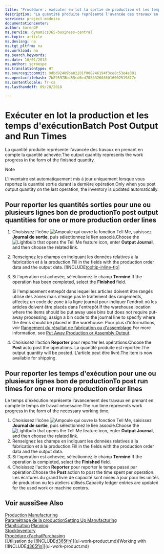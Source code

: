 ```yaml
---
title: "Procédure : exécuter en lot la sortie de production et les temps d'exécution | Microsoft Docs"
description: "La quantité produite représente l'avancée des travaux en prenant en compte la quantité achevée."
services: project-madeira
documentationcenter: 
author: SorenGP
ms.service: dynamics365-business-central
ms.topic: article
ms.devlang: na
ms.tgt_pltfrm: na
ms.workload: na
ms.search.keywords: 
ms.date: 10/01/2018
ms.author: sgroespe
ms.translationtype: HT
ms.sourcegitcommit: 9dbd92409ba02281f008246194f3ce0c53e4e001
ms.openlocfilehash: 7b895978bd55cd6ed7086326036016002519817e
ms.contentlocale: fr-ca
ms.lasthandoff: 09/28/2018

---
```

# <a name="batch-post-output-and-run-times"></a><span data-ttu-id="e1ad8-103">Exécuter en lot la production et les temps d'exécution</span><span class="sxs-lookup"><span data-stu-id="e1ad8-103">Batch Post Output and Run Times</span></span>
<span data-ttu-id="e1ad8-104">La quantité produite représente l'avancée des travaux en prenant en compte la quantité achevée.</span><span class="sxs-lookup"><span data-stu-id="e1ad8-104">The output quantity represents the work progress in the form of the finished quantity.</span></span>  

> [!NOTE]
> <span data-ttu-id="e1ad8-105">L'inventaire est automatiquement mis à jour uniquement lorsque vous reportez la quantité sortie durant la dernière opération.</span><span class="sxs-lookup"><span data-stu-id="e1ad8-105">Only when you post output quantity on the last operation, the inventory is updated automatically.</span></span>  

## <a name="to-post-output-quantities-for-one-or-more-production-order-lines"></a><span data-ttu-id="e1ad8-106">Pour reporter les quantités sorties pour une ou plusieurs lignes bon de production</span><span class="sxs-lookup"><span data-stu-id="e1ad8-106">To post output quantities for one or more production order lines</span></span>
1. <span data-ttu-id="e1ad8-107">Choisissez l'icône ![Ampoule qui ouvre la fonction Tell Me](media/ui-search/search_small.png "Dites-moi ce que vous voulez faire"), saisissez **Journal de sortie**, puis sélectionnez le lien associé.</span><span class="sxs-lookup"><span data-stu-id="e1ad8-107">Choose the ![Lightbulb that opens the Tell Me feature](media/ui-search/search_small.png "Tell me what you want to do") icon, enter **Output Journal**, and then choose the related link.</span></span>  
2. <span data-ttu-id="e1ad8-108">Renseignez les champs en indiquant les données relatives à la fabrication et à la production.</span><span class="sxs-lookup"><span data-stu-id="e1ad8-108">Fill in the fields with the production order data and the output data.</span></span> [!INCLUDE[tooltip-inline-tip](includes/tooltip-inline-tip_md.md)]
3. <span data-ttu-id="e1ad8-109">Si l'opération est achevée, sélectionnez le champ **Terminé**.</span><span class="sxs-lookup"><span data-stu-id="e1ad8-109">If the operation has been completed, select the **Finished** field.</span></span>  

    <span data-ttu-id="e1ad8-110">Si l'emplacement entrepôt dans lequel les articles doivent être rangés utilise des zones mais n'exige pas le traitement des rangements, affectez un code de zone à la ligne journal pour indiquer l'endroit où les articles doivent être placés dans l'entrepôt.</span><span class="sxs-lookup"><span data-stu-id="e1ad8-110">If the warehouse location where the items should be put away uses bins but does not require put-away processing,  assign a bin code to the journal line to specify where the items should be placed in the warehouse.</span></span> <span data-ttu-id="e1ad8-111">Pour plus d'informations, voir [Rangement du résultat de fabrication ou d'assemblage](warehouse-how-to-put-away-production-output.md).</span><span class="sxs-lookup"><span data-stu-id="e1ad8-111">For more information, see [Put Away Production or Assembly Output](warehouse-how-to-put-away-production-output.md).</span></span>  

4. <span data-ttu-id="e1ad8-112">Choisissez l'action **Reporter** pour reporter les opérations.</span><span class="sxs-lookup"><span data-stu-id="e1ad8-112">Choose the **Post** acto post the operations.</span></span> <span data-ttu-id="e1ad8-113">La quantité produite est reportée.</span><span class="sxs-lookup"><span data-stu-id="e1ad8-113">The output quantity will be posted.</span></span> <span data-ttu-id="e1ad8-114">L'article peut être livré.</span><span class="sxs-lookup"><span data-stu-id="e1ad8-114">The item is now available for shipping.</span></span>  

## <a name="to-post-run-times-for-one-or-more-production-order-lines"></a><span data-ttu-id="e1ad8-115">Pour reporter les temps d'exécution pour une ou plusieurs lignes bon de production</span><span class="sxs-lookup"><span data-stu-id="e1ad8-115">To post run times for one or more production order lines</span></span>
<span data-ttu-id="e1ad8-116">Le temps d'exécution représente l'avancement des travaux en prenant en compte le temps de travail nécessaire.</span><span class="sxs-lookup"><span data-stu-id="e1ad8-116">The run time represents work progress in the form of the necessary working time.</span></span>    

1.  <span data-ttu-id="e1ad8-117">Choisissez l'icône ![Ampoule qui ouvre la fonction Tell Me](media/ui-search/search_small.png "Dites-moi ce que vous voulez faire"), saisissez **Journal de sortie**, puis sélectionnez le lien associé.</span><span class="sxs-lookup"><span data-stu-id="e1ad8-117">Choose the ![Lightbulb that opens the Tell Me feature](media/ui-search/search_small.png "Tell me what you want to do") icon, enter **Output Journal**, and then choose the related link.</span></span>  
2. <span data-ttu-id="e1ad8-118">Renseignez les champs en indiquant les données relatives à la fabrication et à la production.</span><span class="sxs-lookup"><span data-stu-id="e1ad8-118">Fill in the fields with the production order data and the output data.</span></span>  
3.  <span data-ttu-id="e1ad8-119">Si l'opération est achevée, sélectionnez le champ **Terminé**.</span><span class="sxs-lookup"><span data-stu-id="e1ad8-119">If the operation is completed, select the **Finished** field.</span></span>  
4. <span data-ttu-id="e1ad8-120">Choisissez l'action **Reporter** pour reporter le temps passé par opération.</span><span class="sxs-lookup"><span data-stu-id="e1ad8-120">Choose the **Post** action to post the time spent per operation.</span></span> <span data-ttu-id="e1ad8-121">Les écritures du grand livre de capacité sont mises à jour pour les unités de production ou les ateliers utilisés.</span><span class="sxs-lookup"><span data-stu-id="e1ad8-121">Capacity ledger entries are updated for the used work or machine centers.</span></span>

## <a name="see-also"></a><span data-ttu-id="e1ad8-122">Voir aussi</span><span class="sxs-lookup"><span data-stu-id="e1ad8-122">See Also</span></span>  
<span data-ttu-id="e1ad8-123">[Production](production-manage-manufacturing.md)  </span><span class="sxs-lookup"><span data-stu-id="e1ad8-123">[Manufacturing](production-manage-manufacturing.md)  </span></span>  
[<span data-ttu-id="e1ad8-124">Paramétrage de la production</span><span class="sxs-lookup"><span data-stu-id="e1ad8-124">Setting Up Manufacturing</span></span>](production-configure-production-processes.md)  
<span data-ttu-id="e1ad8-125">[Planification](production-planning.md)    </span><span class="sxs-lookup"><span data-stu-id="e1ad8-125">[Planning](production-planning.md)    </span></span>  
[<span data-ttu-id="e1ad8-126">Stock</span><span class="sxs-lookup"><span data-stu-id="e1ad8-126">Inventory</span></span>](inventory-manage-inventory.md)  
[<span data-ttu-id="e1ad8-127">Procédure d'achat</span><span class="sxs-lookup"><span data-stu-id="e1ad8-127">Purchasing</span></span>](purchasing-manage-purchasing.md)  
<span data-ttu-id="e1ad8-128">[Utilisation de [!INCLUDE[d365fin](includes/d365fin_md.md)]](ui-work-product.md)</span><span class="sxs-lookup"><span data-stu-id="e1ad8-128">[Working with [!INCLUDE[d365fin](includes/d365fin_md.md)]](ui-work-product.md)</span></span>

